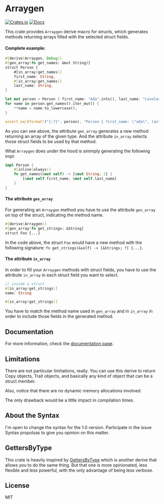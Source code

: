 # Arraygen

[![Crates.io](https://img.shields.io/crates/v/arraygen.svg)](https://crates.io/crates/arraygen)
[![Docs](https://docs.rs/arraygen/badge.svg)](https://docs.rs/arraygen)

This crate provides `Arraygen` derive macro for structs, which generates methods returning arrays filled with the selected struct fields.

#### Complete example:

```rust
#[derive(Arraygen, Debug)]
#[gen_array(fn get_names: &mut String)]
struct Person {
    #[in_array(get_names)]
    first_name: String,
    #[in_array(get_names)]
    last_name: String,
}

let mut person = Person { first_name: "Ada".into(), last_name: "Lovelace".into() };
for name in person.get_names().iter_mut() {
    **name = name.to_lowercase();
}

assert_eq!(format!("{:?}", person), "Person { first_name: \"ada\", last_name: \"lovelace\" }"); // PASSES !
```

As you can see above, the attribute `gen_array` generates a new method returning an array of the given type. And the attribute `in_array` selects those struct fields to be used by that method.

What `Arraygen` does under the hood is simmply generating the following impl:

```rust
impl Person {
    #[inline(always)]
    fn get_names(&mut self) -> [&mut String; 2] {
        [&mut self.first_name, &mut self.last_name]
    }
}
```

#### The attribute `gen_array`

For generating an `Arraygen` method you have to use the attribute `gen_array` on top of the struct, indicating the method name.

```rust
#[derive(Arraygen)]
#[gen_array(fn get_strings: &String]
struct Foo {...}
```

In the code above, the struct `Foo` would have a new method with the following signature: `fn get_strings(&self) -> [&Strings; ?] {...}`.

#### The attribute `in_array`

In order to fill your `Arraygen` methods with struct fields, you have to use the attribute `in_array` in each struct field you want to select.

```rust
// inside a struct
#[in_array(get_strings)]
name: String

#[in_array(get_strings)]
```

You have to match the method name used in `gen_array` and in `in_array` in order to include those fields in the generated method.

## Documentation

For more information, check the [documentation page](https://docs.rs/arraygen).

## Limitations

There are not particular limitations, really. You can use this derive to return Copy objects, Trait objects, and basically any kind of object that can be a struct member.

Also, notice that there are no dynamic memory allocations involved.

The only drawback would be a little impact in compilation times.

## About the Syntax

I'm open to change the syntax for the 1.0 version. Participate in the issue Syntax propolsas to give you opinion on this matter.

## GettersByType

This crate is heavily inspired by [GettersByType](http://www.github.com/theypsilon/getters-by-type) which is another derive that allows you
to do the same thing. But that one is more opinionated, less flexible and less powerful, with the only advantage of being less verbose.

## License

MIT

